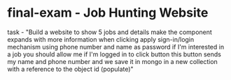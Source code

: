 # final-exam - Job Hunting Website

task - "Build a website to show 5 jobs and details make the component expands with more information when clicking 
apply sign-in/login  mechanism using phone number and name as password 
if  I'm interested in a job  you should allow me if I'm logged in to click button this button sends my name and phone number and we save it in mongo in a new collection
with a reference to the object id (populate)"
